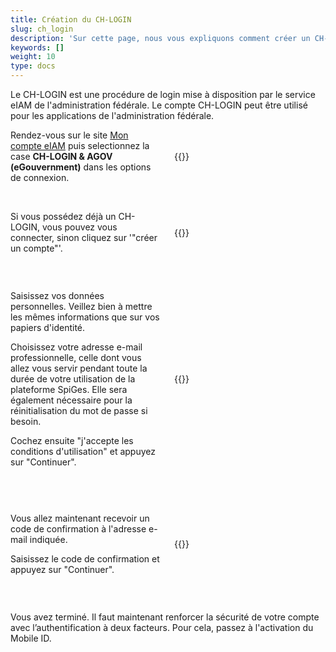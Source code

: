 ```yaml
---
title: Création du CH-LOGIN
slug: ch_login
description: 'Sur cette page, nous vous expliquons comment créer un CH-LOGIN, compte qui vous permettra de vous connecter sur eIAM.'
keywords: []
weight: 10
type: docs
---
```


Le CH-LOGIN est une procédure de login mise à disposition par le service eIAM de l'administration fédérale. Le compte CH-LOGIN peut être utilisé pour les applications de l'administration fédérale. 

<div style="display: flex; justify-content: space-between; align-items: center;">

<div style="flex: 1; padding-right: 10px;">
<!-- First column content goes here -->
Rendez-vous sur le site <a href="https://www.myaccount-r.eiam.admin.ch/">Mon compte eIAM</a> puis selectionnez la case <strong>CH-LOGIN & AGOV (eGouvernment)</strong> dans les options de connexion.
</div>

<div style="flex: 1; padding-left: 10px;">
<!-- Second column content goes here -->
{{<insertImage image="ecran_choix_connexion_FR.png" description="Choix connexion" class="bord taille">}}
</div>

</div>

&nbsp;

<!-- Deuxième paire de colonnes -->

<div style="display: flex; justify-content: space-between; align-items: center;">

<div style="flex: 1; padding-right: 10px;">
<!-- First column content goes here -->
Si vous possédez déjà un CH-LOGIN, vous pouvez vous connecter, sinon cliquez sur '"créer un compte"'.
</div>

<div style="flex: 1; padding-left: 10px;">
<!-- Second column content goes here -->
{{<insertImage image="creer_ch_login_fr.png" description="Choix connexion" class="bord taille">}}
</div>

</div>

&nbsp; 
<!-- 3eme paire de colonnes -->

<div style="display: flex; justify-content: space-between; align-items: center;">

<div style="flex: 1; padding-right: 10px;">
<!-- First column content goes here -->
<p> Saisissez vos données personnelles. Veillez bien à mettre les mêmes informations que sur vos papiers d'identité. </p>

<p> Choisissez votre adresse e-mail professionnelle, celle dont vous allez vous servir pendant toute la durée de votre utilisation de la plateforme SpiGes. Elle sera également nécessaire pour la réinitialisation du mot de passe si besoin. </p>

<p> Cochez ensuite "j'accepte les conditions d'utilisation" et appuyez sur "Continuer". </p>
</div>

<div style="flex: 1; padding-left: 10px;">
<!-- Second column content goes here -->
{{<insertImage image="saisie_info_fr.png" description="Choix connexion" class="bord taille">}}
</div>

</div>

&nbsp; 
<!-- 4eme paire de colonnes -->

<div style="display: flex; justify-content: space-between; align-items: center;">

<div style="flex: 1; padding-right: 10px;">
<!-- First column content goes here -->
<p> Vous allez maintenant recevoir un code de confirmation à l'adresse e-mail indiquée. </p>

<p> Saisissez le code de confirmation et appuyez sur "Continuer". </p>
</div>

<div style="flex: 1; padding-left: 10px;">
<!-- Second column content goes here -->
{{<insertImage image="code_conf_fr.png" description="Choix connexion" class="bord taille">}}
</div>

</div>

&nbsp;


Vous avez terminé. Il faut maintenant renforcer la sécurité de votre compte avec l’authentification à deux facteurs. Pour cela, passez à l'activation du Mobile ID.
